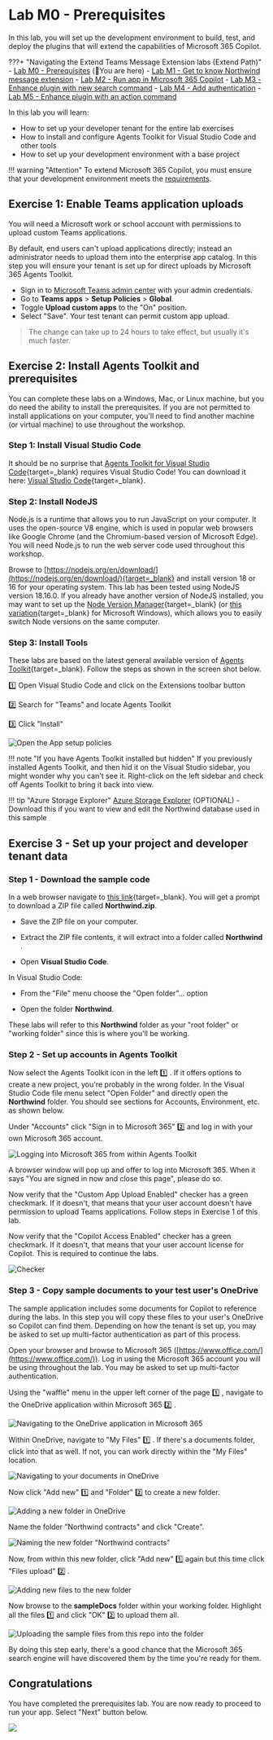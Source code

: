 # Lab M0 - Prerequisites

In this lab, you will set up the development environment to build, test, and deploy the plugins that will extend the capabilities of Microsoft 365 Copilot.


???+ "Navigating the Extend Teams Message Extension labs (Extend Path)"
    - [Lab M0 - Prerequisites](/copilot-camp/pages/extend-message-ext/00-prerequisites) (📍You are here)
    - [Lab M1 - Get to know Northwind message extension](/copilot-camp/pages/extend-message-ext/01-nw-teams-app) 
    - [Lab M2 - Run app in Microsoft 365 Copilot](/copilot-camp/pages/extend-message-ext/02-nw-plugin) 
    - [Lab M3 - Enhance plugin with new search command](/copilot-camp/pages/extend-message-ext/03-enhance-nw-plugin)
    - [Lab M4 - Add authentication](/copilot-camp/pages/extend-message-ext/04-add-authentication) 
    - [Lab M5 - Enhance plugin with an action command](/copilot-camp/pages/extend-message-ext/05-add-action) 
    

In this lab you will learn:

- How to set up your developer tenant for the entire lab exercises
- How to install and configure Agents Toolkit for Visual Studio Code and other tools
- How to set up your development environment with a base project

!!! warning   "Attention"
    To extend Microsoft 365 Copilot, you must ensure that your development environment meets the [requirements](https://learn.microsoft.com/microsoft-365-copilot/extensibility/prerequisites).


## Exercise 1: Enable Teams application uploads
You will need a Microsoft work or school account with permissions to upload custom Teams applications. 

By default, end users can't upload applications directly; instead an administrator needs to upload them into the enterprise app catalog. In this step you will ensure your tenant is set up for direct uploads by Microsoft 365 Agents Toolkit.


- Sign in to [Microsoft Teams admin center](https://admin.teams.microsoft.com/dashboard) with your admin credentials.
- Go to **Teams apps** > **Setup Policies** > **Global**.
- Toggle **Upload custom apps** to the "On" position.
- Select "Save". Your test tenant can permit custom app upload.

> The change can take up to 24 hours to take effect, but usually it's much faster.

## Exercise 2: Install Agents Toolkit and prerequisites
You can complete these labs on a Windows, Mac, or Linux machine, but you do need the ability to install the prerequisites. If you are not permitted to install applications on your computer, you'll need to find another machine (or virtual machine) to use throughout the workshop.

### Step 1: Install Visual Studio Code

It should be no surprise that [Agents Toolkit for Visual Studio Code](){target=_blank} requires Visual Studio Code! You can download it here: [Visual Studio Code](https://code.visualstudio.com/download){target=_blank}.

### Step 2: Install NodeJS

Node.js is a runtime that allows you to run JavaScript on your computer. It uses the open-source V8 engine, which is used in popular web browsers like Google Chrome (and the Chromium-based version of Microsoft Edge). You will need Node.js to run the web server code used throughout this workshop.

Browse to [https://nodejs.org/en/download/](https://nodejs.org/en/download/){target=_blank} and install version 18 or 16 for your operating system. This lab has been tested using NodeJS version 18.16.0. If you already have another version of NodeJS installed, you may want to set up the [Node Version Manager](https://github.com/nvm-sh/nvm){target=_blank} (or [this variation](https://github.com/coreybutler/nvm-windows){target=_blank} for Microsoft Windows), which allows you to easily switch Node versions on the same computer.

### Step 3: Install Tools

These labs are based on the latest general available version of [Agents Toolkit](https://marketplace.visualstudio.com/items?itemName=TeamsDevApp.ms-teams-vscode-extension){target=_blank}.
Follow the steps as shown in the screen shot below.

1️⃣ Open Visual Studio Code and click on the Extensions toolbar button

2️⃣ Search for "Teams" and locate Agents Toolkit

3️⃣ Click "Install"

![Open the App setup policies](../../assets/images/extend-m365-copilot-00/install-ttk.png)

!!! note "If you have Agents Toolkit installed but hidden"
    If you previously installed Agents Toolkit, and then hid it on the Visual Studio sidebar, you might wonder why you can't see it. Right-click on the left sidebar and check off Agents Toolkit to bring it back into view.
    

!!! tip "Azure Storage Explorer"
    [Azure Storage Explorer](https://azure.microsoft.com/products/storage/storage-explorer/) (OPTIONAL) - Download this if you want to view and edit the Northwind database used in this sample

## Exercise 3 - Set up your project and developer tenant data

### Step 1 - Download the sample code

In a web browser navigate to [this link](https://download-directory.github.io/?url=https://github.com/microsoft/copilot-camp/tree/main/src/extend-message-ext/Lab01-Run-NW-Teams/&filename=Northwind){target=_blank}. You will get a prompt to download a ZIP file called **Northwind.zip**. 

- Save the ZIP file on your computer. 

- Extract the ZIP file contents, it will extract into a folder called **Northwind** . 

- Open **Visual Studio Code**. 

In Visual Studio Code: 

- From the "File" menu choose the "Open folder"... option 

- Open the folder **Northwind**.

These labs will refer to this **Northwind** folder as your "root folder" or "working folder" since this is where you'll be working.

### Step 2 - Set up accounts in Agents Toolkit

Now select the Agents Toolkit icon in the left 1️⃣ . If it offers options to create a new project, you're probably in the wrong folder. In the Visual Studio Code file menu select "Open Folder" and directly open the **Northwind** folder. You should see sections for Accounts, Environment, etc. as shown below.

Under "Accounts" click "Sign in to Microsoft 365" 2️⃣ and log in with your own Microsoft 365 account.

![Logging into Microsoft 365 from within Agents Toolkit](../../assets/images/extend-message-ext-00/01-04-Setup-TTK-01.png)

A browser window will pop up and offer to log into Microsoft 365. When it says "You are signed in now and close this page", please do so.

Now verify that the "Custom App Upload Enabled" checker has a green checkmark. If it doesn't, that means that your user account doesn't have permission to upload Teams applications. Follow steps in Exercise 1 of this lab. 

Now verify that the "Copilot Access Enabled" checker has a green checkmark. If it doesn't, that means that your user account license for Copilot. This is required to continue the labs.

![Checker](../../assets/images/extend-message-ext-00/checker.png)

### Step 3 - Copy sample documents to your test user's OneDrive

The sample application includes some documents for Copilot to reference during the labs. In this step you will copy these files to your user's OneDrive so Copilot can find them. Depending on how the tenant is set up, you may be asked to set up multi-factor authentication as part of this process.

Open your browser and browse to Microsoft 365 ([https://www.office.com/](https://www.office.com/)). Log in using the Microsoft 365 account you will be using throughout the lab. You may be asked to set up multi-factor authentication.

Using the "waffle" menu in the upper left corner of the page 1️⃣ , navigate to the OneDrive application within Microsoft 365 2️⃣ .

![Navigating to the OneDrive application in Microsoft 365](../../assets/images/extend-message-ext-00/01-02-CopySampleFiles-01.png)

Within OneDrive, navigate to "My Files" 1️⃣ . If there's a documents folder, click into that as well. If not, you can work directly within the "My Files" location.

![Navigating to your documents in OneDrive](../../assets/images/extend-message-ext-00/01-02-CopySampleFiles-02.png)

Now click "Add new" 1️⃣ and "Folder" 2️⃣ to create a new folder.

![Adding a new folder in OneDrive](../../assets/images/extend-message-ext-00/01-02-CopySampleFiles-03.png)

Name the folder "Northwind contracts" and click "Create".

![Naming the new folder "Northwind contracts"](../../assets/images/extend-message-ext-00/01-02-CopySampleFiles-03b.png)

Now, from within this new folder, click "Add new" 1️⃣  again but this time click "Files upload" 2️⃣ .

![Adding new files to the new folder](../../assets/images/extend-message-ext-00/01-02-CopySampleFiles-04.png)

Now browse to the **sampleDocs** folder within your working folder. Highlight all the files 1️⃣ and click "OK" 2️⃣  to upload them all.

![Uploading the sample files from this repo into the folder](../../assets/images/extend-message-ext-00/01-02-CopySampleFiles-05.png)

By doing this step early, there's a good chance that the Microsoft 365 search engine will have discovered them by the time you're ready for them.


## Congratulations

You have completed the prerequisites lab. You are now ready to proceed to run your app. Select "Next" button below.

<cc-next />

<img src="https://m365-visitor-stats.azurewebsites.net/copilot-camp/extend-message-ext/00-prerequisites" />